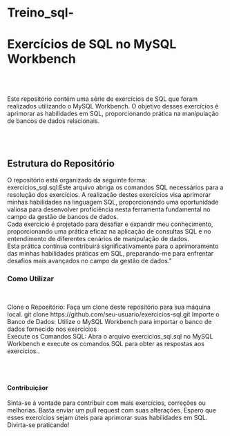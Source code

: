 # Treino_sql-
<H1><strong>Exercícios de SQL no MySQL Workbench</strong></H1>
<br><br>
<P>Este repositório contém uma série de exercícios de SQL que foram realizados utilizando o MySQL Workbench. O objetivo desses exercícios é aprimorar as habilidades em SQL, proporcionando prática na manipulação de bancos de dados relacionais.</P>
<br><br>
<H2><strong>Estrutura do Repositório</strong></H2>
<p>O repositório está organizado da seguinte forma:
<br>
exercicios_sql.sql:Este arquivo abriga os comandos SQL necessários para a resolução dos exercícios. A realização destes exercícios visa aprimorar minhas habilidades na linguagem SQL, proporcionando uma oportunidade valiosa para desenvolver proficiência nesta ferramenta fundamental no campo da gestão de bancos de dados.<br>  Cada exercício é projetado para desafiar e expandir meu conhecimento, proporcionando uma prática eficaz na aplicação de consultas SQL e no entendimento  de diferentes cenários de manipulação de dados.<br>Esta prática contínua contribuirá significativamente para o aprimoramento das minhas habilidades práticas em SQL, preparando-me para enfrentar desafios mais avançados no campo da gestão de dados." </p>

<H3><strong>Como Utilizar</strong> </H3>
<br>
<p>Clone o Repositório: Faça um clone deste repositório para sua máquina local.
git clone https://github.com/seu-usuario/exercicios-sql.git
Importe o Banco de Dados: Utilize o MySQL Workbench para importar o banco de dados fornecido nos exercícios
<br>
Execute os Comandos SQL: Abra o arquivo exercicios_sql.sql no MySQL Workbench e execute os comandos SQL para obter as respostas aos exercícios..</p>
<br><br>
<H4><strong>Contribuiçãor</strong> </H4>
<p>Sinta-se à vontade para contribuir com mais exercícios, correções ou melhorias. Basta enviar um pull request com suas alterações.
Espero que esses exercícios sejam úteis para aprimorar suas habilidades em SQL. Divirta-se praticando!</p>
